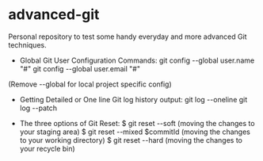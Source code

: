 # advanced-git
Personal repository to test some handy everyday and more advanced Git techniques.

- Global Git User Configuration Commands:
git config --global user.name "#"
git config --global user.email "#"

(Remove --global for local project specific config)

- Getting Detailed or One line Git log history output:
git log --oneline
git log --patch

- The three options of Git Reset:
 $ git reset --soft (moving the changes to your staging area)
 $ git reset --mixed $commitId (moving the changes to your working directory)
 $ git reset --hard (moving the changes to your recycle bin)
